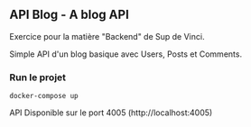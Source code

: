 ## API Blog - A blog API

Exercice pour la matière "Backend" de Sup de Vinci.

Simple API d'un blog basique avec Users, Posts et Comments.

### Run le projet

``` docker-compose up ```

API Disponible sur le port 4005 (http://localhost:4005)
